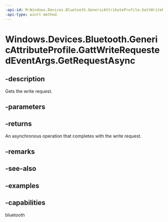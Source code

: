 ```yaml
---
-api-id: M:Windows.Devices.Bluetooth.GenericAttributeProfile.GattWriteRequestedEventArgs.GetRequestAsync
-api-type: winrt method
---
```


<!-- Method syntax.
public IAsyncOperation<GattWriteRequest> GattWriteRequestedEventArgs.GetRequestAsync()
-->

# Windows.Devices.Bluetooth.GenericAttributeProfile.GattWriteRequestedEventArgs.GetRequestAsync

## -description
Gets the write request.

## -parameters

## -returns
An asynchronous operation that completes with the write request.

## -remarks

## -see-also

## -examples


## -capabilities
bluetooth
